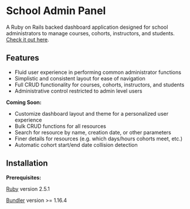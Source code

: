 # School Admin Panel

A Ruby on Rails backed dashboard application designed for school administrators to manage courses, cohorts, instructors, and students. [Check it out here](https://zia-admin-panel.herokuapp.com).

## Features

- Fluid user experience in performing common administrator functions
- Simplistic and consistent layout for ease of navigation
- Full CRUD functionality for courses, cohorts, instructors, and students
- Administrative control restricted to admin level users

**Coming Soon:**

- Customize dashboard layout and theme for a personalized user experience
- Bulk CRUD functions for all resources
- Search for resource by name, creation date, or other parameters
- Finer details for resources (e.g. which days/hours cohorts meet, etc.)
- Automatic cohort start/end date collision detection

## Installation

**Prerequisites:**

[Ruby](https://www.ruby-lang.org/en/documentation/) version 2.5.1

[Bundler](https://bundler.io/) version >= 1.16.4
